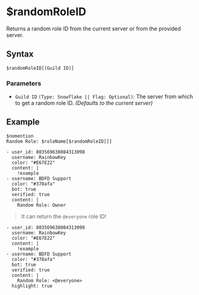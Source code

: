 # $randomRoleID
Returns a random role ID from the current server or from the provided server.

## Syntax
```
$randomRoleID[(Guild ID)]
```

### Parameters
- `Guild ID` `(Type: Snowflake || Flag: Optional)`: The server from which to get a random role ID. _(Defaults to the current server)_

## Example
```
$nomention
Random Role: $roleName[$randomRoleID[]]
```

``` discord yaml
- user_id: 803569638084313098
  username: RainbowKey
  color: "#E67E22"
  content: |
    !example
- username: BDFD Support
  color: "#378afa"
  bot: true
  verified: true
  content: |
    Random Role: Owner
```

> It can return the `@everyone` role ID!

``` discord yaml
- user_id: 803569638084313098
  username: RainbowKey
  color: "#E67E22"
  content: |
    !example
- username: BDFD Support
  color: "#378afa"
  bot: true
  verified: true
  content: |
    Random Role: <@everyone>
  highlight: true
```
